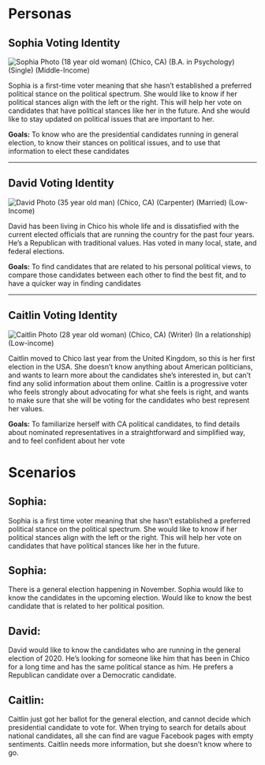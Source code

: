 # Personas

## Sophia Voting Identity
![Sophia Photo](https://user-images.githubusercontent.com/98926315/223019675-b8de5e47-c4f9-4b52-9807-0d3c8515e09b.jpeg)
(18 year old woman)
(Chico, CA)
(B.A. in Psychology)
(Single)
(Middle-Income)

Sophia is a first-time voter meaning that she hasn’t established a preferred political stance on the political spectrum. She would like to know if her political stances align with the left or the right. This will help her vote on candidates that have political stances like her in the future. And she would like to stay updated on political issues that are important to her.

**Goals:**
To know who are the presidential candidates running in general election, to know their stances on political issues, and to use that information to elect these candidates 

-------------------------------------------------------------------------------------------------------------------------------------------------------------------

## David Voting Identity
![David Photo](https://user-images.githubusercontent.com/98926315/223019752-3be34906-fc98-4efd-b994-0ecc568a14f2.jpeg)
(35 year old man) 
(Chico, CA)
(Carpenter)
(Married)
(Low-Income)

David has been living in Chico his whole life and is dissatisfied with the current elected officials that are running the country for the past four years. He’s a Republican with traditional values. Has voted in many local, state, and federal elections.

**Goals:**
To find candidates that are related to his personal political views, to compare those candidates between each other to find the best fit, and to have a quicker way in finding candidates


-------------------------------------------------------------------------------------------------------------------------------------------------------------------

## Caitlin Voting Identity
![Caitlin Photo](https://user-images.githubusercontent.com/98926315/223019828-1dca52a7-e45c-4017-a758-b72f9044c8e9.jpeg)
(28 year old woman)
(Chico, CA)
(Writer)
(In a relationship)
(Low-income)

Caitlin moved to Chico last year from the United Kingdom, so this is her first election in the USA. She doesn’t know anything about American politicians, and wants to learn more about the candidates she’s interested in, but can’t find any solid information about them online. Caitlin is a progressive voter who feels strongly about advocating for what she feels is right, and wants to make sure that she will be voting for the candidates who best represent her values.

**Goals:**
To familiarize herself with CA political candidates, to find details about nominated representatives in a straightforward and simplified way, and to feel confident about her vote


# Scenarios

## Sophia: 
Sophia is a first time voter meaning that she hasn’t established a preferred political stance on the political spectrum. She would like to know if her political stances align with the left or the right. This will help her vote on candidates that have political stances like her in the future.

## Sophia: 
There is a general election happening in November. Sophia would like to know the candidates in the upcoming election. Would like to know the best candidate that is related to her political position.

## David: 
David would like to know the candidates who are running in the general election of 2020. He’s looking for someone like him that has been in Chico for a long time and has the same political stance as him. He prefers a Republican candidate over a Democratic candidate.   

## Caitlin: 
Caitlin just got her ballot for the general election, and cannot decide which presidential candidate to vote for. When trying to search for details about national candidates, all she can find are vague Facebook pages with empty sentiments. Caitlin needs more information, but she doesn’t know where to go.
